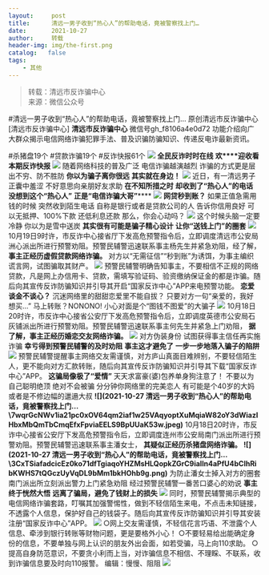 ```yaml
---
layout:     post
title:      清远一男子收到“热心人”的帮助电话，竟被警察找上门…
date:       2021-10-27
author:     转载
header-img: img/the-first.png
catalog:   false
tags:
    - 其他
---
```


<blockquote><p>转载：清远市反诈骗中心<br>
来源：微信公众号</p></blockquote>

#清远一男子收到“热心人”的帮助电话，竟被警察找上门…
原创清远市反诈骗中心[清远市反诈骗中心]
**清远市反诈骗中心**
微信号gh_f8106a4e0d72
功能介绍向广大群众揭示电信网络诈骗犯罪手法、普及识骗防骗知识、传递反电诈最新资讯。

#杀猪盘19个
#贷款诈骗19个
#反诈快报61个
![]({{site.baseurl}}/postimg/3CxTSiafadcic5zyXUfbXLUClzlpaoknCpV4bErPg2kuuS97hoJJbNCtFOVZ9X0j5W26HDaregC5kibiaLGl8CPr9A.gif)
**全民反诈时时在线**
**欢****迎收看本期反诈快报**
![]({{site.baseurl}}/postimg/3CxTSiafadc8a4dOaanVmTQc2uAiapibyibo6OMNFicCLrib6Egdb2RsH9hjvyrgiao0xB2urGRvsQzTWWblUlg0a9xjQ.gif)
随着网络科技的普及广泛
电信诈骗越演越烈
诈骗的方式更是层出不穷、防不胜防
**你以为骗子离你很远**
**其实就在身边！**
![]({{site.baseurl}}/postimg/3CxTSiafadcicEz0ko71dfTgiaqoYHZMsHLWyDjL7XHZ7dLoNR9iasfYmayE5ka39tFnNxczFY9YRIv6fkmI5swQSQ.jpeg)
近日，有一清远男子正囊中羞涩
不好意思向亲朋好友求助
**在不知所措之时**
**却收到了“热心人”的电话**
**没想到这个“热心人”**
**正是“电信诈骗大哥”******
![]({{site.baseurl}}/postimg/3CxTSiafadcicEz0ko71dfTgiaqoYHZMsHLgPbkfScia3IuLNQ1qJEQcWsqWyuicrBAF44RmVBGAhoiba3nsibNrhThtg.jpeg)
**网贷秒到账？**
如果正值急需用钱的时候
突然收到陌生电话
自称是银行或者是贷款公司的人
告诉你信用良好
可以无抵押、100%下款
还低利息还款
那么，你会心动吗？
![]({{site.baseurl}}/postimg/3CxTSiafadcicEz0ko71dfTgiaqoYHZMsHLyAXLXib2jlfv0RDE0dpmCaAqxwd6W8GpwsgNvosoZZVahCE9kTO3Idg.jpeg)
这个时候头脑一定要冷静
你以为是雪中送炭
**其实很有可能是骗子精心设计**
**让你“送钱上门”的圈套**
![]({{site.baseurl}}/postimg/3CxTSiafadcicEz0ko71dfTgiaqoYHZMsHL3uncRGQO7xRHicO8mjFTicic5MKadb43rhicGhbIUwXlw3g357QGJU1lXA.jpeg)
10月19日9时许，市反诈中心接省厅下发高危预警指令后，立即调度清远市公安局洲心派出所进行预警劝阻。预警民辅警迅速联系事主杨先生并紧急劝阻，经了解，
**事主正经历虚假贷款网络诈骗。**
对方以“无需征信”“秒到账”为诱饵，为事主编织谎言网，试图骗取其财产。
![]({{site.baseurl}}/postimg/3CxTSiafadcicEz0ko71dfTgiaqoYHZMsHLGlXKx68icKxsRhEGvicGJiavfFZla2xUrzYQHQc76uR4md0d0CiaLfEP0A.png)
预警民辅警明确告知事主，不要相信不正规的网络贷款，凡是网上办信用卡、贷款，需填写验证码、验资缴纳保证金的都是诈骗。随后向其宣传反诈防骗知识并引导其开启“国家反诈中心”APP来电预警功能。
**恋爱谈金不谈心？**
沉迷网络里的甜甜恋爱里不能自拔？
只要对方一句“亲爱的，我好想买...”
马上转账？NONONO!
小心对面是个“图钱不图爱”的大骗子
![]({{site.baseurl}}/postimg/3CxTSiafadcicEz0ko71dfTgiaqoYHZMsHLoGEmiaOrziavpUKUfSPoAyGLblCHX3fGSTc9rMzDbiaG2nt5qIXQhS1mA.jpeg)
10月18日20时许，市反诈中心接省公安厅下发高危预警指令后，立即调度英德市公安局石灰铺派出所进行预警劝阻。预警民辅警迅速联系事主何先生并紧急上门劝阻，
**据了解，事主正经历婚恋交友网络诈骗。**
![]({{site.baseurl}}/postimg/3CxTSiafadcicEz0ko71dfTgiaqoYHZMsHLbf6n4OFTTS7Ix0QicrXSziblBVibCunS7zQNe4iao0d6E4fXyPK9ibnIXPQ.png)
对方伪装身份
试图获得事主信任再实施诈骗
**幸亏得到预警民辅警的及时劝阻**
**事主这才避免了**
**一步一步地落入骗子的陷阱**
![]({{site.baseurl}}/postimg/3CxTSiafadcicEz0ko71dfTgiaqoYHZMsHLtaVwobJjciak7Vp5vEke3hbj9Z1NYy2Jx9Gr5KwOlicibTKto8bEoquXQ.jpeg)
预警民辅警提醒事主网络交友需谨慎，对方庐山真面目难辨别，不要轻信陌生人，更不能向对方汇款转账，随后向其宣传反诈防骗知识并引导其下载“国家反诈中心”APP。
**这骗局像极了“爱情”**
天天求富豪(婆)包养单身狗注意了！
不要以为自己聪明绝顶
绝对不会被骗
分分钟你网络里的完美恋人
有可能是个40岁的大妈
或者是不修边幅的邋遢大叔
**![](2021-10-27
清远一男子收到“热心人”的帮助电话，竟被警察找上门…\\7wqrGcNWv1ia21pc0xOV64qm2iaf1w25VAqyoptXuMqiaW82oY3dWiazlHbxMbQmTbCmqEfxFpviaEELS9BpUUaK53w.jpeg)**
10月18日20时许，市反诈中心接省公安厅下发高危预警指令后，立即调度连州市公安局南门派出所进行预警劝阻。预警民辅警迅速联系事主潘女士，
**其疑似正经历杀猪盘网络诈骗。**
**![](2021-10-27
清远一男子收到“热心人”的帮助电话，竟被警察找上门…\\3CxTSiafadcicEz0ko71dfTgiaqoYHZMsHLQopkZGrC9iaIln4aPfU4bClhRibKWHS7tQGczUyVqDL9bMm1bkHOhb9g.png)**
为防止潘女士掉入对方的圈套
南门派出所立刻派出警力上门紧急劝阻
经过预警民辅警一番苦口婆心的劝说
**事主终于恍然大悟**
**远离了骗局，避免了钱财上的损失**
![]({{site.baseurl}}/postimg/3CxTSiafadcicEz0ko71dfTgiaqoYHZMsHL3q8ShLaKKI5rNf4LyibiarbY2njUJ6B1e5mSI3erbZicXX9qic5vctN4zQ.jpeg)
同时，预警民辅警揭示典型的电信网络诈骗套路，叮嘱其加强警惕性，做到不轻信陌生来电，不点击未知链接，不透露个人信息，保护好自己的钱袋子。随后向其宣传反诈防骗知识并引导其安装注册“国家反诈中心”APP。
![]({{site.baseurl}}/postimg/3CxTSiafadcicSrq1TuCGjeg2XR8pkWTQy35zoTPIMPXzr1WuAj8qB3ZcbcVDsHhONZTzWhicTwzmQkTa4MDFcIyg.png)
○网上交友需谨慎，不轻信花言巧语、不泄露个人信息、牵涉到银行转账等财物问题，更是要格外小心！
○不要轻易给出能确定身份的信息，不要单独与网上认识的朋友外出会面，如若受骗，马上向110求助。
○提高自身防范意识，不要贪小利而上当，对诈骗信息不相信、不理睬、不联系，收到诈骗信息要及时向110报警。
编辑：慢慢、阻阻
![]({{site.baseurl}}/postimg/3CxTSiafadcic5zyXUfbXLUClzlpaoknCpErldQhhamfG7KH1qHGrr3icT9iaAoE1B4noSO7EewO2k8fys5pMuaoog.gif)
